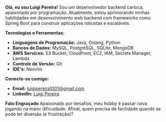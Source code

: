 **Olá, eu sou Luigi Pereira!**
Sou um desenvolvedor backend carioca, apaixonado por programação. Atualmente, estou aprimorando minhas habilidades em desenvolvimento web backend com frameworks como Spring Boot para construir aplicações robustas e escaláveis.

**Tecnologias e Ferramentas:**

- **Linguagens de Programação:** Java, Golang, Python
- **Bancos de Dados:** MySQL, PostgreSQL, SQLite, MongoDB
- **AWS Services:** S3 Bucket, Cloudfront, EC2, IAM, Secrets Manager, Lambda
- **Controle de Versão:** Git
- **IDE's:** Neovim

**Conecte-se comigo:**

- **Email:** [luigipereira1001@gmail.com](mailto:luigipereira1001@gmail.com)
- **LinkedIn:** [Luigi Pereira](https://www.linkedin.com/in/luigi-pereira-389875296/)

**Fato Engraçado**
Apaixonado por desafios, meu hobby é passar raiva jogando na maior dificuldade. Afinal, quem precisa de facilidade quando se pode ter diversão (e frustração)?
